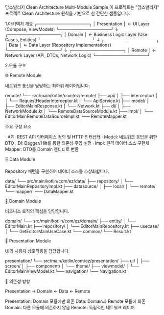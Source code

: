 맘스빌리지 Clean Architecture Multi-Module Sample
이 프로젝트는 "맘스빌리지" 프로젝트 Clean Architecture 원칙을 기반으로 한 간단한 샘플입니다.

1.아키텍처 개요
┌─────────────────┐
│   Presentation  │  ← UI Layer (Compose, ViewModels)
└─────────────────┘
         ↓
┌─────────────────┐
│     Domain      │  ← Business Logic Layer (Use Cases, Entities)
└─────────────────┘
         ↓
┌─────────────────┐
│      Data       │  ← Data Layer (Repository Implementations)
└─────────────────┘
         ↓
┌─────────────────┐
│     Remote      │  ← Network Layer (API, DTOs, Network Logic)
└─────────────────┘

2.모듈 구조

🌐 Remote Module

네트워크 통신을 담당하는 최하위 레이어입니다.

remote/
└── src/main/kotlin/com/ez/remote/
├── api/
│   ├── interceptor/
│   │   └── RequestHeaderInterceptor.kt
│   └── ApiService.kt
├── model/
│   ├── EditorMainResponse.kt
│   └── Network.kt
├── di/
│   ├── NetworkModule.kt
│   └── RemoteDataSourceModule.kt
├── impl/
│   └── EditorMainRemoteDataSourceImpl.kt
└── RemoteMapper.kt

주요 구성 요소

· API: REST API 인터페이스 정의 및 HTTP 인터셉터
· Model: 네트워크 응답을 위한 DTO
· DI: Dagger/Hilt를 통한 의존성 주입 설정
· Impl: 원격 데이터 소스 구현체
· Mapper: DTO를 Domain 엔티티로 변환

🗄️ Data Module

Repository 패턴을 구현하여 데이터 소스를 추상화합니다.

data/
└── src/main/kotlin/com/ez/data/
├── repository/
│   └── EditorMainRepositoryImpl.kt
├── datasource/
│   ├── local/
│   └── remote/
└── mapper/
└── DataMapper.kt

🎯 Domain Module

비즈니스 로직의 핵심을 담당합니다.

domain/
└── src/main/kotlin/com/ez/domain/
├── entity/
│   └── EditorMain.kt
├── repository/
│   └── EditorMainRepository.kt
├── usecase/
│   └── GetEditorMainUseCase.kt
└── common/
└── Result.kt

🎨 Presentation Module

UI와 사용자 상호작용을 담당합니다.

presentation/
└── src/main/kotlin/com/ez/presentation/
├── ui/
│   ├── screen/
│   ├── component/
│   └── theme/
├── viewmodel/
│   └── EditorMainViewModel.kt
└── navigation/
└── Navigation.kt

🔧 의존성 방향

Presentation → Domain ← Data ← Remote

Presentation: Domain 모듈에만 의존
Data: Domain과 Remote 모듈에 의존
Domain: 다른 모듈에 의존하지 않음
Remote: 독립적인 네트워크 레이어
